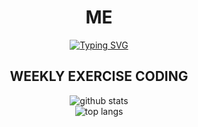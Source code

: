 <div align="center">

<h1 align="center">ME</h1>

<a href="#">
  <img src="https://readme-typing-svg.herokuapp.com?font=Fira+Code&size=25&pause=1000&color=3393FF&center=true&width=435&lines=Software+Engineer;Full-Stack+Developer;Life-Long+Learner" alt="Typing SVG" />
</a>
</div>

<h2 align="center">WEEKLY EXERCISE CODING</h2>
<p align="center">
  <img src="https://github-readme-stats.vercel.app/api?username=imamputra1&show_icons=true&theme=tokyonight&rank_icon=github" alt="github stats" />
  <br/>
  <img src="https://github-readme-stats.vercel.app/api/top-langs?username=imamputra1&layout=compact&theme=tokyonight" alt="top langs" />
</p>

